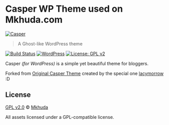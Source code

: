 
# Casper WP Theme used on Mkhuda.com
[![Casper](casper.png "Casper")](https://mkhuda.com)

> A Ghost-like WordPress theme

[![Build Status](https://travis-ci.org/lacymorrow/casper.svg?branch=master)](https://travis-ci.org/lacymorrow/casper) [![WordPress](https://img.shields.io/wordpress/v/akismet.svg)]() [![License: GPL v2](https://img.shields.io/badge/License-GPL%20v2-blue.svg)](https://www.gnu.org/licenses/old-licenses/gpl-2.0.en.html)

Casper *(for WordPress)* is a simple yet beautiful theme for bloggers.

Forked from [Original Casper Theme](https://github.com/lacymorrow/casper) created by the special one [lacymorrow](https://github.com/lacymorrow/) :D

## License

[GPL v2.0](http://www.gnu.org/licenses/gpl-2.0.html) © [Mkhuda](https://mkhuda.com)

All assets licensed under a GPL-compatible license.
